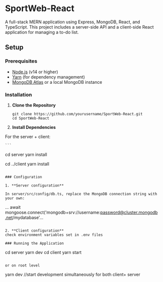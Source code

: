 # SportWeb-React

A full-stack MERN application using Express, MongoDB, React, and TypeScript. This project includes a server-side API and a client-side React application for managing a to-do list.

## Setup

### Prerequisites

- [Node.js](https://nodejs.org/) (v14 or higher)
- [Yarn](https://yarnpkg.com/) (for dependency management)
- [MongoDB Atlas](https://www.mongodb.com/cloud/atlas) or a local MongoDB instance

### Installation

1. **Clone the Repository**

   ```
   git clone https://github.com/yourusername/SportWeb-React.git
   cd SportWeb-React
   ```
   
2. **Install Dependencies**

For the server + client:

    ```
   cd server
   yarn install
   
   cd ../client
   yarn install
   ```

### Configuration

1. **Server configuration**

In server/src/config/db.ts, replace the MongoDB connection string with your own:

```
... await mongoose.connect('mongodb+srv://username:password@cluster.mongodb.net/mydatabase'...
```

2. **Client configuration**
check environment variables set in .env files

### Running the Application
   ```
   cd server
   yarn dev
   cd client
   yarn start
   ```

   or on root level
   
   ```
   yarn dev //start development simultaneously for both client+ server
   ```
